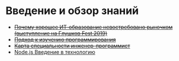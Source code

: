 # Введение и обзор знаний

- ~~[Почему хорошее ИТ-образование невостребовано рыночком (выступление на Глушков Fest 2019)](https://youtu.be/nvIJE6xMpiI)~~
- ~~[Подход к изучению программирования](https://youtu.be/zMU4ir10DMg)~~
- ~~[Карта специальности инженер-программист](https://youtu.be/SE5aXH-yf0I)~~
- [Node.js Введение в технологию](https://youtu.be/WBcHgaoHh1k)

